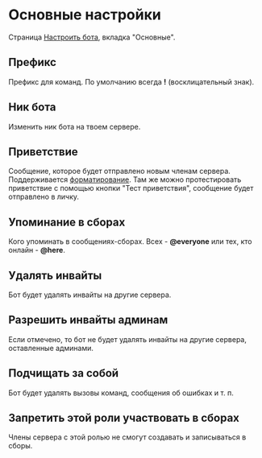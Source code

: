 # Основные настройки

Страница [Настроить бота](https://frame-b.ru/bot-settings), вкладка "Основные".
## Префикс
Префикс для команд. По умолчанию всегда **!** (восклицательный знак).
## Ник бота
Изменить ник бота на твоем сервере.
## Приветствие
Сообщение, которое будет отправлено новым членам сервера. 
Поддерживается [форматирование](https://support.discord.com/hc/ru/articles/210298617). 
Там же можно протестировать приветствие с помощью кнопки "Тест приветствия", сообщение будет отправлено в личку.
## Упоминание в сборах
Кого упоминать в сообщениях-сборах. Всех - **@everyone** или тех, кто онлайн - **@here**.
## Удалять инвайты
Бот будет удалять инвайты на другие сервера.
## Разрешить инвайты админам
Если отмечено, то бот не будет удалять инвайты на другие сервера, оставленные админами.
## Подчищать за собой
Бот будет удалять вызовы команд, сообщения об ошибках и т. п.
## Запретить этой роли участвовать в сборах
Члены сервера с этой ролью не смогут создавать и записываться в сборы.